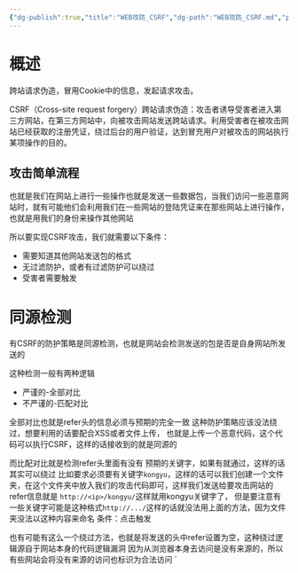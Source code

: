 ```yaml
---
{"dg-publish":true,"title":"WEB攻防_CSRF","dg-path":"WEB攻防_CSRF.md","permalink":"/WEB攻防_CSRF/","dgPassFrontmatter":true}
---
```



# 概述
跨站请求伪造，冒用Cookie中的信息，发起请求攻击。

CSRF（Cross-site request forgery）跨站请求伪造：攻击者诱导受害者进入第三方网站，在第三方网站中，向被攻击网站发送跨站请求。利用受害者在被攻击网站已经获取的注册凭证，绕过后台的用户验证，达到冒充用户对被攻击的网站执行某项操作的目的。

## 攻击简单流程

也就是我们在网站上进行一些操作也就是发送一些数据包，当我们访问一些恶意网站时，就有可能他们会利用我们在一些网站的登陆凭证来在那些网站上进行操作，也就是用我们的身份来操作其他网站

所以要实现CSRF攻击，我们就需要以下条件：
+ 需要知道其他网站发送包的格式
+ 无过滤防护，或者有过滤防护可以绕过
+ 受害者需要触发


# 同源检测

有CSRF的防护策略是同源检测，也就是网站会检测发送的包是否是自身网站所发送的

这种检测一般有两种逻辑
+ 严谨的-全部对比
+ 不严谨的-匹配对比


全部对比也就是refer头的信息必须与预期的完全一致
这种防护策略应该没法绕过，想要利用的话要配合XSS或者文件上传，
也就是上传一个恶意代码，这个代码可以执行CSRF，这样的话接收到的就是同源的


而比配对比就是检测refer头里面有没有 预期的关键字，如果有就通过，这样的话其实可以绕过
比如要求必须要有关键字`kongyu`，这样的话可以我们创建一个文件夹，在这个文件夹中放入我们的攻击代码即可，这样我们发送给要攻击网站的refer信息就是
`http://<ip>/kongyu/`这样就用kongyu关键字了，
但是要注意有一些关键字可能是这种格式`http://.../`这样的话就没法用上面的方法，因为文件夹没法以这种内容来命名
条件：点击触发

 也有可能有这么一个绕过方法，也就是将发送的头中refer设置为空，这种绕过逻辑源自于网站本身的代码逻辑漏洞
 因为从浏览器本身去访问是没有来源的，所以有些网站会将没有来源的访问也标识为合法访问
 `<meta name="referrer" content="no-referrer"> 
 
 